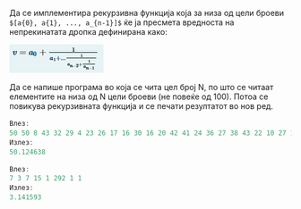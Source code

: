 Да се имплементира рекурзивна функција која за низа од цели броеви `$[a{0}, a{1}, ..., a_{n-1}]$` ќе ја пресмета
вредноста на непрекинатата дропка дефинирана како:

![img.png](img.png)

Да се напише програма во која се чита цел број N, по што се читаат елементите на низа од N цели броеви (не повеќе од
100). Потоа се повикува рекурзивната функција и се печати резултатот во нов ред.

```C++
Влез:
50 50 8 43 32 29 4 23 26 17 16 30 16 20 42 41 24 36 27 38 43 22 10 27 14 48 21 20 40 36 13 10 28 33 3 8 3 6 49 23 23 12 31 37 33 12 47 32 42 16 1
Излез:
50.124638
```

```C++
Влез:
7 3 7 15 1 292 1 1
Излез:
3.141593
```